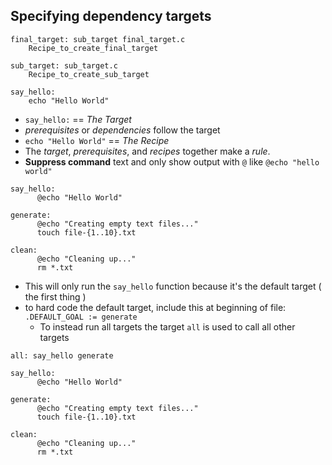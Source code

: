 

## Specifying dependency targets

```make
final_target: sub_target final_target.c
	Recipe_to_create_final_target

sub_target: sub_target.c
	Recipe_to_create_sub_target
```

```make
say_hello:
	echo "Hello World"
```

- `say_hello:` == _The Target_
- _prerequisites_ or _dependencies_ follow the target
- `echo "Hello World"` == _The Recipe_
- The _target_, _prerequisites_, and _recipes_ together make a _rule_.
- **Suppress command** text and only show output with `@` like `@echo "hello world"`

```make
say_hello:
	  @echo "Hello World"

generate:
	  @echo "Creating empty text files..."
	  touch file-{1..10}.txt

clean:
	  @echo "Cleaning up..."
	  rm *.txt
```

- This will only run the `say_hello` function because it's the default target ( the first thing )
- to hard code the default target, include this at beginning of file: `.DEFAULT_GOAL := generate`
  - To instead run all targets the target `all` is used to call all other targets

```make
all: say_hello generate

say_hello:
	  @echo "Hello World"

generate:
	  @echo "Creating empty text files..."
	  touch file-{1..10}.txt

clean:
	  @echo "Cleaning up..."
	  rm *.txt
```

